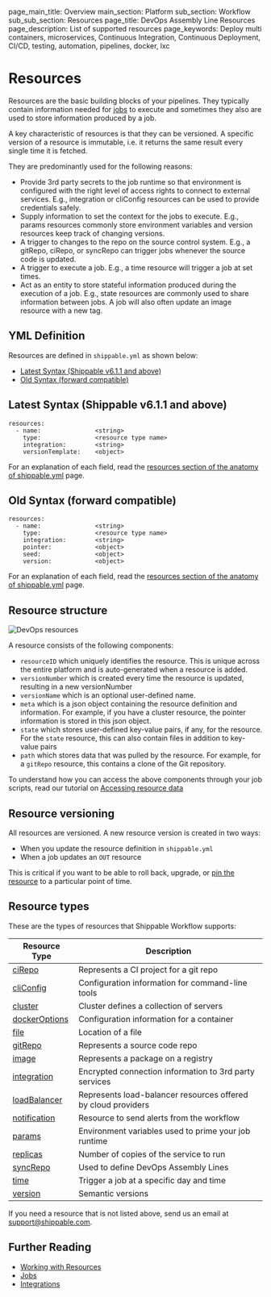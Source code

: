 page_main_title: Overview
main_section: Platform
sub_section: Workflow
sub_sub_section: Resources
page_title: DevOps Assembly Line Resources
page_description: List of supported resources
page_keywords: Deploy multi containers, microservices, Continuous Integration, Continuous Deployment, CI/CD, testing, automation, pipelines, docker, lxc

# Resources

Resources are the basic building blocks of your pipelines. They typically contain information needed for [jobs](/platform/workflow/job/overview/) to execute and sometimes they also are used to store information produced by a job.

A key characteristic of resources is that they can be versioned. A specific version of a resource is immutable, i.e. it returns the same result every single time it is fetched.

They are predominantly used for the following reasons:

* Provide 3rd party secrets to the job runtime so that environment is configured with the right level of access rights to connect to external services. E.g., integration or cliConfig resources can be used to provide credentials safely.
* Supply information to set the context for the jobs to execute. E.g., params resources commonly store environment variables and version resources keep track of changing versions.
* A trigger to changes to the repo on the source control system. E.g., a gitRepo, ciRepo, or syncRepo can trigger jobs whenever the source code is updated.
* A trigger to execute a job. E.g., a time resource will trigger a job at set times.
* Act as an entity to store stateful information produced during the execution of a job. E.g., state resources are commonly used to share information between jobs.  A job will also often update an image resource with a new tag.

## YML Definition

Resources are defined in `shippable.yml` as shown below:

- [Latest Syntax (Shippable v6.1.1 and above)](#latestSyntax)
- [Old Syntax (forward compatible)](#oldSyntax)

<a name="latestSyntax"></a>
## Latest Syntax (Shippable v6.1.1 and above)


```
resources:
  - name:               <string>
    type:               <resource type name>
    integration:        <string>
    versionTemplate:    <object>
```
For an explanation of each field, read the [resources section of the anatomy of shippable.yml](/platform/tutorial/workflow/shippable-yml/#resources) page.

<a name="oldSyntax"></a>
## Old Syntax (forward compatible)


```
resources:
  - name:               <string>
    type:               <resource type name>
    integration:        <string>
    pointer:            <object>
    seed:               <object>
    version:            <object>
```
For an explanation of each field, read the [resources section of the anatomy of shippable.yml](/platform/tutorial/workflow/shippable-yml/#resources) page.

## Resource structure

<img src="/images/platform/resources/resource-description.png" alt="DevOps resources">

A resource consists of the following components:

* `resourceID` which uniquely identifies the resource. This is unique across the entire platform and is auto-generated when a resource is added.
* `versionNumber` which is created every time the resource is updated, resulting in a new versionNumber
* `versionName` which is an optional user-defined name.
* `meta` which is a json object containing the resource definition and information. For example, if you have a cluster resource, the pointer information is stored in this json object.
* `state` which stores user-defined key-value pairs, if any, for the resource. For the `state` resource, this can also contain files in addition to key-value pairs
* `path` which stores data that was pulled by the resource. For example, for a `gitRepo` resource, this contains a clone of the Git repository.

To understand how you can access the above components through your job scripts, read our tutorial on [Accessing resource data](/platform/tutorial/workflow/access-resource-data/)

## Resource versioning

All resources are versioned. A new resource version is created in two ways:

* When you update the resource definition in `shippable.yml`
* When a job updates an `OUT` resource

This is critical if you want to be able to roll back, upgrade, or [pin the resource](/platform/tutorial/workflow/crud-job/#pin) to a particular point of time.

<a name="types"></a>
## Resource types

These are the types of resources that Shippable Workflow supports:

| Resource Type   |      Description    |
|----------|-------------|
| [ciRepo](/platform/workflow/resource/cirepo/) | Represents a CI project for a git repo |
| [cliConfig](/platform/workflow/resource/cliconfig/) | Configuration information for command-line tools |
| [cluster](/platform/workflow/resource/cluster/) | Cluster defines a collection of servers |
| [dockerOptions](/platform/workflow/resource/dockeroptions/) | Configuration information for a container |
| [file](/platform/workflow/resource/file/) | Location of a file |
| [gitRepo](/platform/workflow/resource/gitrepo/) | Represents a source code repo |
| [image](/platform/workflow/resource/image/) | Represents a package on a registry |
| [integration](/platform/workflow/resource/integration/) | Encrypted connection information to 3rd party services |
| [loadBalancer](/platform/workflow/resource/loadbalancer/) | Represents load-balancer resources offered by cloud providers |
| [notification](/platform/workflow/resource/notification/) | Resource to send alerts from the workflow |
| [params](/platform/workflow/resource/params/) | Environment variables used to prime your job runtime |
| [replicas](/platform/workflow/resource/replicas/) | Number of copies of the service to run |
| [syncRepo](/platform/workflow/resource/syncrepo/) | Used to define DevOps Assembly Lines |
| [time](/platform/workflow/resource/time/) | Trigger a job at a specific day and time |
| [version](/platform/workflow/resource/version/) | Semantic versions |

If you need a resource that is not listed above, send us an email at [support@shippable.com](mailto:support@shippable.com).

## Further Reading
* [Working with Resources](/platform/tutorial/workflow/crud-resource)
* [Jobs](/platform/workflow/job/overview)
* [Integrations](/platform/integration/overview)
